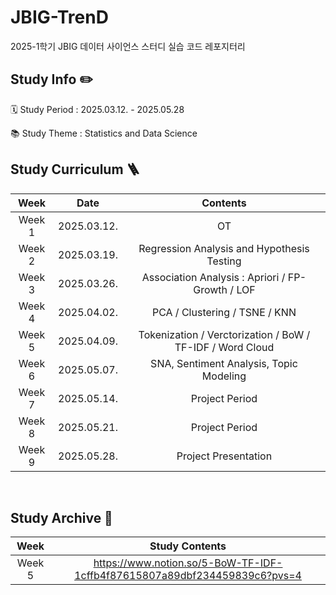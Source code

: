 # JBIG-TrenD

2025-1학기 JBIG 데이터 사이언스 스터디 실습 코드 레포지터리
<br>

## Study Info ✏️

🗓 Study Period : 2025.03.12. - 2025.05.28

📚 Study Theme : Statistics and Data Science
<br>

## Study Curriculum 🪜

| Week | Date | Contents |
|:--:|:--:|:--:|
| Week 1 | 2025.03.12. | OT |
| Week 2 | 2025.03.19. | Regression Analysis and Hypothesis Testing |
| Week 3 | 2025.03.26. | Association Analysis : Apriori / FP-Growth / LOF |
| Week 4 | 2025.04.02. | PCA / Clustering / TSNE / KNN |
| Week 5 | 2025.04.09. | Tokenization / Verctorization / BoW / TF-IDF / Word Cloud |
| Week 6 | 2025.05.07. | SNA, Sentiment Analysis, Topic Modeling |
| Week 7 | 2025.05.14. | Project Period |
| Week 8 | 2025.05.21. | Project Period |
| Week 9 | 2025.05.28. | Project Presentation |
<br>

## Study Archive 🫙

| Week | Study Contents |
|:----:|:----:|
| Week 5 | https://www.notion.so/5-BoW-TF-IDF-1cffb4f87615807a89dbf234459839c6?pvs=4 |
<br>
